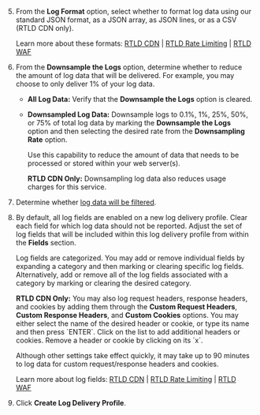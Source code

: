 5.  From the **Log Format** option, select whether to format log data using our standard JSON format, as a JSON array, as JSON lines, or as a CSV (RTLD CDN only).
    
    Learn more about these formats: [RTLD CDN](/guides/logs/rtld/log_fields_rtld_cdn) | [RTLD Rate Limiting](/guides/logs/rtld/log_fields_rtld_rate_limiting) | [RTLD WAF](/guides/logs/rtld/log_fields_rtld_waf)

    <a id="downsampling" />

6. From the **Downsample the Logs** option, determine whether to reduce the amount of log data that will be delivered. For example, you may choose to only deliver 1% of your log data.
    
    -   **All Log Data:** Verify that the **Downsample the Logs** option is cleared.
    -   **Downsampled Log Data:** Downsample logs to 0.1%, 1%, 25%, 50%, or 75% of total log data by marking the **Downsample the Logs** option and then selecting the desired rate from the **Downsampling Rate** option.

        <Callout type="tip">

          Use this capability to reduce the amount of data that needs to be processed or stored within your web server(s).  

        </Callout>

        <Callout type="info">

          **RTLD CDN Only:** Downsampling log data also reduces usage charges for this service.

        </Callout>

7.  Determine whether [log data will be filtered](/guides/logs/rtld/filtering_log_data).

8.  By default, all log fields are enabled on a new log delivery profile. Clear each field for which log data should not be reported. Adjust the set of log fields that will be included within this log delivery profile from within the **Fields** section.

    Log fields are categorized. You may add or remove individual fields by expanding a category and then marking or clearing specific log fields. Alternatively, add or remove all of the log fields associated with a category by marking or clearing the desired category.

    **RTLD CDN Only:** You may also log request headers, response headers, and cookies by adding them through the **Custom Request Headers**, **Custom Response Headers**, and **Custom Cookies** options. You may either select the name of the desired header or cookie, or type its name and then press \`ENTER\`. Click on the list to add additional headers or cookies. Remove a header or cookie by clicking on its \`x\`.

    <Callout type="tip">

      Although other settings take effect quickly, it may take up to 90 minutes to log data for custom request/response headers and cookies. 

    </Callout>

    Learn more about log fields: [RTLD CDN](/guides/logs/rtld/log_fields_rtld_cdn#logs-array) | [RTLD Rate Limiting](/guides/logs/rtld/log_fields_rtld_rate_limiting#logs-array) | [RTLD WAF](/guides/logs/rtld/log_fields_rtld_waf#logs-array)

9.  Click **Create Log Delivery Profile**.